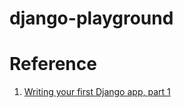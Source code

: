 # django-playground


# Reference

1. [Writing your first Django app, part 1](https://docs.djangoproject.com/en/2.1/intro/tutorial01/)
